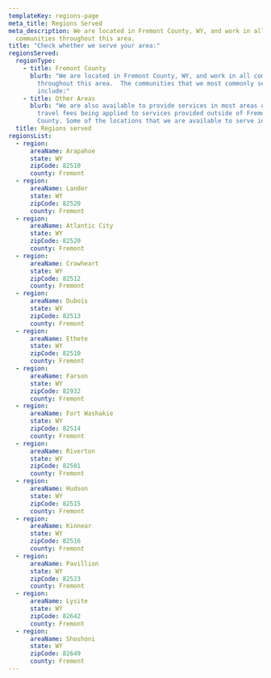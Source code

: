 ```yaml
---
templateKey: regions-page
meta_title: Regions Served
meta_description: We are located in Fremont County, WY, and work in all
  communities throughout this area.
title: "Check whether we serve your area:"
regionsServed:
  regionType:
    - title: Fremont County
      blurb: "We are located in Fremont County, WY, and work in all communities
        throughout this area.  The communities that we most commonly serve
        include:"
    - title: Other Areas
      blurb: "We are also available to provide services in most areas of Wyoming, with
        travel fees being applied to services provided outside of Fremont
        County. Some of the locations that we are available to serve include:"
  title: Regions served
regionsList:
  - region:
      areaName: Arapahoe
      state: WY
      zipCode: 82510
      county: Fremont
  - region:
      areaName: Lander
      state: WY
      zipCode: 82520
      county: Fremont
  - region:
      areaName: Atlantic City
      state: WY
      zipCode: 82520
      county: Fremont
  - region:
      areaName: Crowheart
      state: WY
      zipCode: 82512
      county: Fremont
  - region:
      areaName: Dubois
      state: WY
      zipCode: 82513
      county: Fremont
  - region:
      areaName: Ethete
      state: WY
      zipCode: 82510
      county: Fremont
  - region:
      areaName: Farson
      state: WY
      zipCode: 82932
      county: Fremont
  - region:
      areaName: Fort Washakie
      state: WY
      zipCode: 82514
      county: Fremont
  - region:
      areaName: Riverton
      state: WY
      zipCode: 82501
      county: Fremont
  - region:
      areaName: Hudson
      state: WY
      zipCode: 82515
      county: Fremont
  - region:
      areaName: Kinnear
      state: WY
      zipCode: 82516
      county: Fremont
  - region:
      areaName: Pavillion
      state: WY
      zipCode: 82523
      county: Fremont
  - region:
      areaName: Lysite
      state: WY
      zipCode: 82642
      county: Fremont
  - region:
      areaName: Shoshoni
      state: WY
      zipCode: 82649
      county: Fremont
---
```

